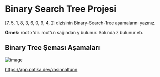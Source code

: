 # Binary Search Tree Projesi
[7, 5, 1, 8, 3, 6, 0, 9, 4, 2] dizisinin Binary-Search-Tree aşamalarını yazınız.

**Örnek:** root x'dir. root'un sağından y bulunur. Solunda z bulunur vb.

## Binary Tree Şeması Aşamaları
													
![image](https://user-images.githubusercontent.com/103898383/173250549-360dea2c-fbc9-4fb8-a07f-742d5e6f1473.png)

https://app.patika.dev/yasinnaltunn

